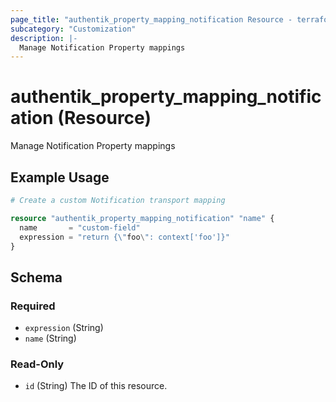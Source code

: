 ```yaml
---
page_title: "authentik_property_mapping_notification Resource - terraform-provider-authentik"
subcategory: "Customization"
description: |-
  Manage Notification Property mappings
---
```


# authentik_property_mapping_notification (Resource)

Manage Notification Property mappings

## Example Usage

```terraform
# Create a custom Notification transport mapping

resource "authentik_property_mapping_notification" "name" {
  name       = "custom-field"
  expression = "return {\"foo\": context['foo']}"
}
```

<!-- schema generated by tfplugindocs -->
## Schema

### Required

- `expression` (String)
- `name` (String)

### Read-Only

- `id` (String) The ID of this resource.
